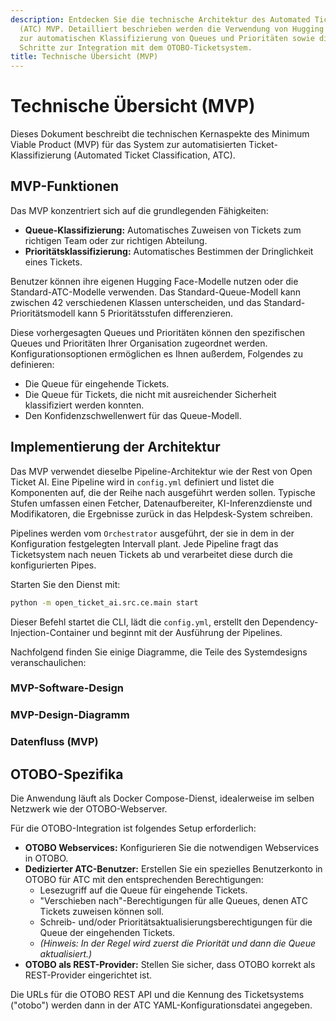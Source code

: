 ```yaml
---
description: Entdecken Sie die technische Architektur des Automated Ticket Classification
  (ATC) MVP. Detailliert beschrieben werden die Verwendung von Hugging Face-Modellen
  zur automatischen Klassifizierung von Queues und Prioritäten sowie die spezifischen
  Schritte zur Integration mit dem OTOBO-Ticketsystem.
title: Technische Übersicht (MVP)
---
```

# Technische Übersicht (MVP)

Dieses Dokument beschreibt die technischen Kernaspekte des Minimum Viable Product (MVP) für das System zur automatisierten Ticket-Klassifizierung (Automated Ticket Classification, ATC).

## MVP-Funktionen

Das MVP konzentriert sich auf die grundlegenden Fähigkeiten:

*   **Queue-Klassifizierung:** Automatisches Zuweisen von Tickets zum richtigen Team oder zur richtigen Abteilung.
*   **Prioritätsklassifizierung:** Automatisches Bestimmen der Dringlichkeit eines Tickets.

Benutzer können ihre eigenen Hugging Face-Modelle nutzen oder die Standard-ATC-Modelle verwenden. Das Standard-Queue-Modell kann zwischen 42 verschiedenen Klassen unterscheiden, und das Standard-Prioritätsmodell kann 5 Prioritätsstufen differenzieren.

Diese vorhergesagten Queues und Prioritäten können den spezifischen Queues und Prioritäten Ihrer Organisation zugeordnet werden. Konfigurationsoptionen ermöglichen es Ihnen außerdem, Folgendes zu definieren:
*   Die Queue für eingehende Tickets.
*   Die Queue für Tickets, die nicht mit ausreichender Sicherheit klassifiziert werden konnten.
*   Den Konfidenzschwellenwert für das Queue-Modell.

## Implementierung der Architektur

Das MVP verwendet dieselbe Pipeline-Architektur wie der Rest von Open Ticket AI. Eine
Pipeline wird in `config.yml` definiert und listet die Komponenten auf, die der Reihe nach ausgeführt werden sollen.
Typische Stufen umfassen einen Fetcher, Datenaufbereiter, KI-Inferenzdienste und Modifikatoren,
die Ergebnisse zurück in das Helpdesk-System schreiben.

Pipelines werden vom `Orchestrator` ausgeführt, der sie in dem in der Konfiguration festgelegten Intervall plant.
Jede Pipeline fragt das Ticketsystem nach neuen Tickets ab und verarbeitet diese durch die konfigurierten Pipes.

Starten Sie den Dienst mit:

```bash
python -m open_ticket_ai.src.ce.main start
```

Dieser Befehl startet die CLI, lädt die `config.yml`, erstellt den Dependency-Injection-Container und beginnt mit der Ausführung der Pipelines.

Nachfolgend finden Sie einige Diagramme, die Teile des Systemdesigns veranschaulichen:

### MVP-Software-Design

### MVP-Design-Diagramm

### Datenfluss (MVP)


## OTOBO-Spezifika

Die Anwendung läuft als Docker Compose-Dienst, idealerweise im selben Netzwerk wie der OTOBO-Webserver.

Für die OTOBO-Integration ist folgendes Setup erforderlich:

*   **OTOBO Webservices:** Konfigurieren Sie die notwendigen Webservices in OTOBO.
*   **Dedizierter ATC-Benutzer:** Erstellen Sie ein spezielles Benutzerkonto in OTOBO für ATC mit den entsprechenden Berechtigungen:
    *   Lesezugriff auf die Queue für eingehende Tickets.
    *   "Verschieben nach"-Berechtigungen für alle Queues, denen ATC Tickets zuweisen können soll.
    *   Schreib- und/oder Prioritätsaktualisierungsberechtigungen für die Queue der eingehenden Tickets.
    *   *(Hinweis: In der Regel wird zuerst die Priorität und dann die Queue aktualisiert.)*
*   **OTOBO als REST-Provider:** Stellen Sie sicher, dass OTOBO korrekt als REST-Provider eingerichtet ist.

Die URLs für die OTOBO REST API und die Kennung des Ticketsystems ("otobo") werden dann in der ATC YAML-Konfigurationsdatei angegeben.